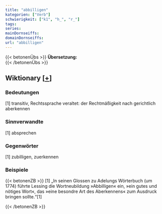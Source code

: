 ```yaml
---
title: "abbilligen"
kategorien: ["Verb"]
schwierigkeit: ["k1", "h_", "r_"]
tags:
series:
mainDornseiffs:
domainDornseiffs:
url: "abbilligen"
---
```


{{< betonenÜbs >}}
**Übersetzung:**  
{{< /betonenÜbs >}}

## Wiktionary [[+](https://de.wiktionary.org/wiki/abbilligen)]

### Bedeutungen
[1] transitiv, Rechtssprache veraltet: der Rechtmäßigkeit nach gerichtlich aberkennen  

### Sinnverwandte
[1] absprechen  

### Gegenwörter
[1] zubilligen, zuerkennen  

### Beispiele
{{< betonenZB >}}
[1] „In seinen Glossen zu Adelungs Wörterbuch (um 1774) führte Lessing die Wortneubildung »Abbilligen« ein, »ein gutes und nötiges Wort«, das »eine besondre Art des Aberkennens« zum Ausdruck bringen sollte.“[1]  

{{< /betonenZB >}}

